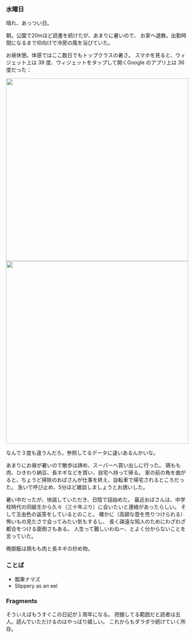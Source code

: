 ### 水曜日

晴れ、あっつい日。

朝。公園で20mほど読書を続けたが、あまりに暑いので、
お家へ退散。出勤時間になるまで仰向けで冷房の風を浴びていた。

お昼休憩。体感ではここ数日でもトップクラスの暑さ。
スマホを見ると、ウィジェット上は 39 度、ウィジェットをタップして開くGoogle のアプリ上は 36 度だった：

<img src="https://i.imgur.com/oh3LEwK.png" width="500">

<img src="https://i.imgur.com/w7iKTOH.png" width="500">

なんで３度も違うんだろ。参照してるデータに違いあるんかいな。

あまりにお昼が暑いので散歩は諦め、スーパーへ買い出しに行った。
鶏もも肉、ひきわり納豆、長ネギなどを買い、自宅へ持って帰る。
家の前の角を曲がると、ちょうど掃除のおばさんが仕事を終え、自転車で帰宅されるところだった。
急いで呼び止め、5分ほど雑談しましょうとお誘いした。

暑い中だったが、快諾していただき、日陰で話始めた。
最近おばさんは、中学校時代の同級生から久々（三十年ぶり）に会いたいと連絡があったらしい。
そして玉虫色の返答をしているとのこと。
確かに（高額な壺を売りつけられる）怖いもの見たさで会ってみたい気もするし、
長く疎遠な知人のためにわざわざ都合をつける面倒さもある。
人生って難しいわねー、とよく分からないことを言っていた。

晩御飯は鶏もも肉と長ネギの炒め物。

### ことば

- 瓢箪ナマズ
- Slippery as an eel

### Fragments

そういえばもうすぐこの日記が１周年になる。
把握してる範囲だと読者は五人。読んでいただけるのはやっぱり嬉しい。
これからもダラダラ続けていく所存。